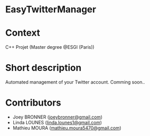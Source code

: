 EasyTwitterManager
==================

# Context

C++ Projet (Master degree @ESGI (Paris))


# Short description

Automated management of your Twitter account.
Comming soon..

# Contributors

* Joey BRONNER (joeybronner@gmail.com)
* Linda LOUNES (linda.lounes1@gmail.com)
* Mathieu MOURA (mathieu.moura5470@gmail.com)